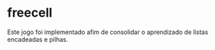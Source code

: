 # freecell
Este jogo foi implementado afim de consolidar o aprendizado de listas encadeadas e pilhas. 
